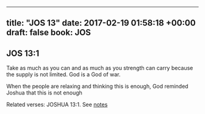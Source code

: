 
---
title: "JOS 13"
date: 2017-02-19 01:58:18 +00:00
draft: false
book: JOS
---

## JOS 13:1

Take as much as you can and as much as you strength can carry because the supply is not limited. God is a God of war.

When the people are relaxing and thinking this is enough, God reminded Joshua that this is not enough

Related verses: JOSHUA 13:1. See [notes](https://my.bible.com/notes/2573738166155206867)

